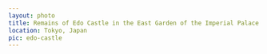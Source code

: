 ```yaml
---
layout: photo
title: Remains of Edo Castle in the East Garden of the Imperial Palace
location: Tokyo, Japan
pic: edo-castle
---
```


